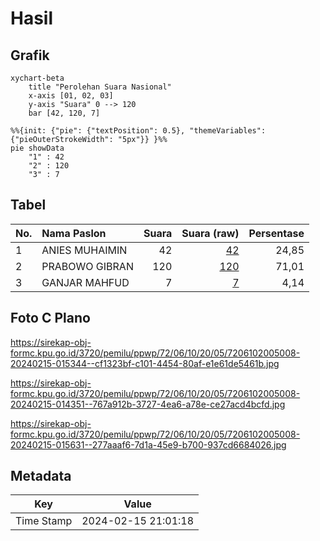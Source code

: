 # Hasil

## Grafik

```mermaid
xychart-beta
    title "Perolehan Suara Nasional"
    x-axis [01, 02, 03]
    y-axis "Suara" 0 --> 120
    bar [42, 120, 7]
```

```mermaid
%%{init: {"pie": {"textPosition": 0.5}, "themeVariables": {"pieOuterStrokeWidth": "5px"}} }%%
pie showData
    "1" : 42
    "2" : 120
    "3" : 7
```

## Tabel

| No. | Nama Paslon    | Suara | Suara (raw) | Persentase |
|:--- |:-------------- | -----:| -----------:| ----------:|
| 1   | ANIES MUHAIMIN | 42    | [42][p-1]   | 24,85      |
| 2   | PRABOWO GIBRAN | 120   | [120][p-2]  | 71,01      |
| 3   | GANJAR MAHFUD  | 7     | [7][p-3]    | 4,14       |


[p-1]: https://github.com/gigit-pemilu/pemilu-2024/blob/main/pilpres/hitung-suara/sub/72-sulawesi-tengah/sub/06-morowali/sub/10-bahodopi/sub/2005-keurea/sub/008-tps/sub/paslon-1.txt
[p-2]: https://github.com/gigit-pemilu/pemilu-2024/blob/main/pilpres/hitung-suara/sub/72-sulawesi-tengah/sub/06-morowali/sub/10-bahodopi/sub/2005-keurea/sub/008-tps/sub/paslon-2.txt
[p-3]: https://github.com/gigit-pemilu/pemilu-2024/blob/main/pilpres/hitung-suara/sub/72-sulawesi-tengah/sub/06-morowali/sub/10-bahodopi/sub/2005-keurea/sub/008-tps/sub/paslon-3.txt

## Foto C Plano

https://sirekap-obj-formc.kpu.go.id/3720/pemilu/ppwp/72/06/10/20/05/7206102005008-20240215-015344--cf1323bf-c101-4454-80af-e1e61de5461b.jpg

https://sirekap-obj-formc.kpu.go.id/3720/pemilu/ppwp/72/06/10/20/05/7206102005008-20240215-014351--767a912b-3727-4ea6-a78e-ce27acd4bcfd.jpg

https://sirekap-obj-formc.kpu.go.id/3720/pemilu/ppwp/72/06/10/20/05/7206102005008-20240215-015631--277aaaf6-7d1a-45e9-b700-937cd6684026.jpg


## Metadata

| Key        | Value               |
| ---------- | ------------------- |
| Time Stamp | 2024-02-15 21:01:18 |




